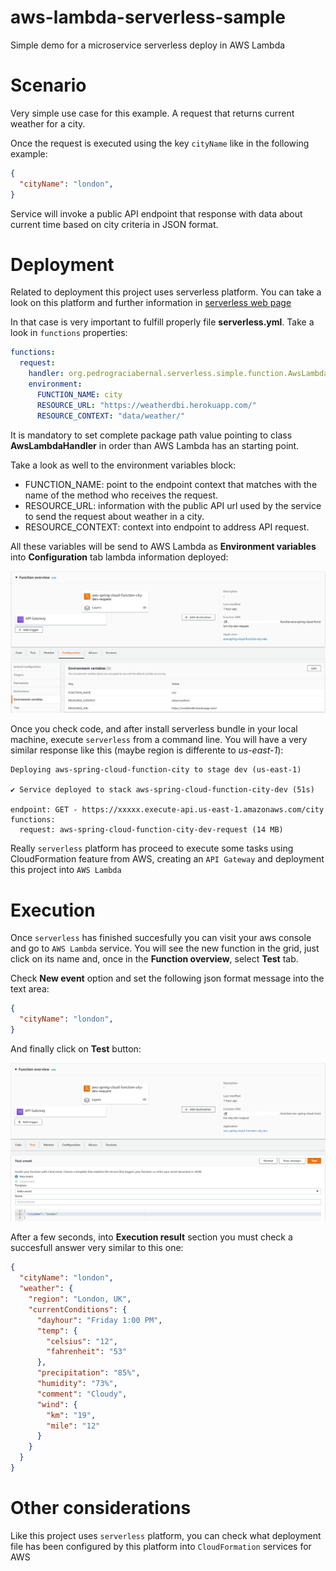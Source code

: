 # aws-lambda-serverless-sample
Simple demo for a microservice serverless deploy in AWS Lambda

# Scenario
Very simple use case for this example. A request that returns current weather for a city.

Once the request is executed using the key ```cityName``` like in the following example:
```json
{
  "cityName": "london",
}
```
Service will invoke a public API endpoint that response with data about current time based on city criteria in JSON format.

# Deployment
Related to deployment this project uses serverless platform. You can take a look on this platform and further information in [serverless web page](https://www.serverless.com/)

In that case is very important to fulfill properly file **serverless.yml**. Take a look in ```functions``` properties:
```yaml
functions:
  request:
    handler: org.pedrograciabernal.serverless.simple.function.AwsLambdaHandler
    environment:
      FUNCTION_NAME: city
      RESOURCE_URL: "https://weatherdbi.herokuapp.com/"
      RESOURCE_CONTEXT: "data/weather/"
```
It is mandatory to set complete package path value pointing to class **AwsLambdaHandler** in order than AWS Lambda has an starting point.

Take a look as well to the environment variables block:
- FUNCTION_NAME: point to the endpoint context that matches with the name of the method who receives the request.
- RESOURCE_URL: information with the public API url used by the service to send the request about weather in a city.
- RESOURCE_CONTEXT: context into endpoint to address API request.

All these variables will be send to AWS Lambda as **Environment variables** into **Configuration** tab lambda information deployed:

![Environment variables](/_images/environment_variables.png)


Once you check code, and after install serverless bundle in your local machine, execute ```serverless``` from a command line. You will have a very similar response like this (maybe region is differente to *us-east-1*):

```
Deploying aws-spring-cloud-function-city to stage dev (us-east-1)

✔ Service deployed to stack aws-spring-cloud-function-city-dev (51s)

endpoint: GET - https://xxxxx.execute-api.us-east-1.amazonaws.com/city
functions:
  request: aws-spring-cloud-function-city-dev-request (14 MB)
```

Really ```serverless``` platform has proceed to execute some tasks using CloudFormation feature from AWS, creating an ```API Gateway``` and deployment this project into ```AWS Lambda```

# Execution

Once ```serverless``` has finished succesfully you can visit your aws console and go to ```AWS Lambda``` service. You will see the new function in the grid, just click on its name and, once in the **Function overview**, select **Test** tab.

Check **New event** option and set the following json format message into the text area:
```json
{
  "cityName": "london",
}
```

And finally click on **Test** button:

![Execution](/_images/function_execution.png)

After a few seconds, into **Execution result** section you must check a succesfull answer very similar to this one:

```json
{
  "cityName": "london",
  "weather": {
    "region": "London, UK",
    "currentConditions": {
      "dayhour": "Friday 1:00 PM",
      "temp": {
        "celsius": "12",
        "fahrenheit": "53"
      },
      "precipitation": "85%",
      "humidity": "73%",
      "comment": "Cloudy",
      "wind": {
        "km": "19",
        "mile": "12"
      }
    }
  }
}
```

# Other considerations
Like this project uses ```serverless``` platform, you can check what deployment file has been configured by this platform into ```CloudFormation``` services for AWS